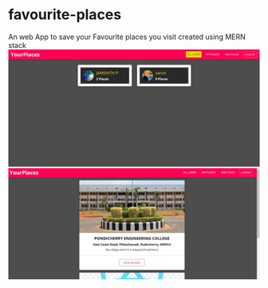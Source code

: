# favourite-places
An web App to save your Favourite places you visit
created using MERN stack
<img src="assets/places-app.JPG" style=“margin:10px;” width="700">
<img src="assets/Place-page.JPG" style=“margin:10px;” width="700">
